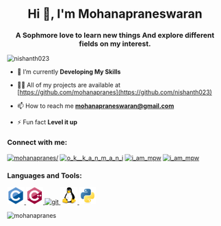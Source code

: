 <h1 align="center">Hi 👋, I'm Mohanapraneswaran</h1>
<h3 align="center">A Sophmore love to learn new things And explore different fields on my interest.</h3>

<p align="left"> <img src="https://komarev.com/ghpvc/?username=nishanth023&label=Profile%20views&color=0e75b6&style=flat" alt="nishanth023" /> </p>

- 🔭 I’m currently **Developing My Skills**

- 👨‍💻 All of my projects are available at [https://github.com/mohanapranes](https://github.com/nishanth023)

- 📫 How to reach me **mohanapraneswaran@gmail.com**


- ⚡ Fun fact **Level it up**

<h3 align="left">Connect with me:</h3>
<p align="left">
<a href="https://linkedin.com/in/mohanapranes/" target="blank"><img align="center" src="https://cdn.jsdelivr.net/npm/simple-icons@3.0.1/icons/linkedin.svg" alt="mohanapranes/" height="30" width="40" /></a>
<a href="https://instagram.com/o_k__k_a_n_m_a_n_i" target="blank"><img align="center" src="https://cdn.jsdelivr.net/npm/simple-icons@3.0.1/icons/instagram.svg" alt="o_k__k_a_n_m_a_n_i" height="30" width="40" /></a>
<a href="https://www.codechef.com/users/i_am_mpw" target="blank"><img align="center" src="https://cdn.jsdelivr.net/npm/simple-icons@3.1.0/icons/codechef.svg" alt="i_am_mpw" height="30" width="40" /></a>
<a href="https://leetcode.com/i_am_mpw/" target="blank"><img align="center" src="https://cdn.jsdelivr.net/npm/simple-icons@3.0.1/icons/leetcode.svg" alt="i_am_mpw" height="30" width="40" /></a>
</p>

<h3 align="left">Languages and Tools:</h3>
<p align="left"> <a href="https://www.cprogramming.com/" target="_blank"> <img src="https://raw.githubusercontent.com/devicons/devicon/master/icons/c/c-original.svg" alt="c" width="40" height="40"/> </a> <a href="https://www.w3schools.com/cpp/" target="_blank"> <img src="https://raw.githubusercontent.com/devicons/devicon/master/icons/cplusplus/cplusplus-original.svg" alt="cplusplus" width="40" height="40"/> </a>  <a href="https://git-scm.com/" target="_blank"> <img src="https://www.vectorlogo.zone/logos/git-scm/git-scm-icon.svg" alt="git" width="40" height="40"/> </a>  <a href="https://www.linux.org/" target="_blank"> <img src="https://raw.githubusercontent.com/devicons/devicon/master/icons/linux/linux-original.svg" alt="linux" width="40" height="40"/> </a>  <a href="https://www.python.org" target="_blank"> <img src="https://raw.githubusercontent.com/devicons/devicon/master/icons/python/python-original.svg" alt="python" width="40" height="40"/> </a> </p>

<p><img align="center" src="https://github-readme-stats.vercel.app/api/top-langs?username=mohanapranes&show_icons=true&locale=en&layout=compact" alt="mohanapranes" /></p>

